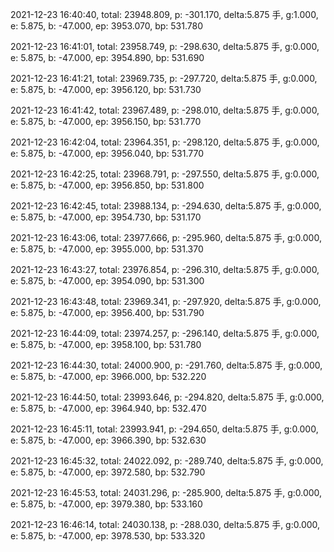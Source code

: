 2021-12-23 16:40:40, total: 23948.809, p: -301.170, delta:5.875 手, g:1.000, e: 5.875, b: -47.000, ep: 3953.070, bp: 531.780

2021-12-23 16:41:01, total: 23958.749, p: -298.630, delta:5.875 手, g:0.000, e: 5.875, b: -47.000, ep: 3954.890, bp: 531.690

2021-12-23 16:41:21, total: 23969.735, p: -297.720, delta:5.875 手, g:0.000, e: 5.875, b: -47.000, ep: 3956.120, bp: 531.730

2021-12-23 16:41:42, total: 23967.489, p: -298.010, delta:5.875 手, g:0.000, e: 5.875, b: -47.000, ep: 3956.150, bp: 531.770

2021-12-23 16:42:04, total: 23964.351, p: -298.120, delta:5.875 手, g:0.000, e: 5.875, b: -47.000, ep: 3956.040, bp: 531.770

2021-12-23 16:42:25, total: 23968.791, p: -297.550, delta:5.875 手, g:0.000, e: 5.875, b: -47.000, ep: 3956.850, bp: 531.800

2021-12-23 16:42:45, total: 23988.134, p: -294.630, delta:5.875 手, g:0.000, e: 5.875, b: -47.000, ep: 3954.730, bp: 531.170

2021-12-23 16:43:06, total: 23977.666, p: -295.960, delta:5.875 手, g:0.000, e: 5.875, b: -47.000, ep: 3955.000, bp: 531.370

2021-12-23 16:43:27, total: 23976.854, p: -296.310, delta:5.875 手, g:0.000, e: 5.875, b: -47.000, ep: 3954.090, bp: 531.300

2021-12-23 16:43:48, total: 23969.341, p: -297.920, delta:5.875 手, g:0.000, e: 5.875, b: -47.000, ep: 3956.400, bp: 531.790

2021-12-23 16:44:09, total: 23974.257, p: -296.140, delta:5.875 手, g:0.000, e: 5.875, b: -47.000, ep: 3958.100, bp: 531.780

2021-12-23 16:44:30, total: 24000.900, p: -291.760, delta:5.875 手, g:0.000, e: 5.875, b: -47.000, ep: 3966.000, bp: 532.220

2021-12-23 16:44:50, total: 23993.646, p: -294.820, delta:5.875 手, g:0.000, e: 5.875, b: -47.000, ep: 3964.940, bp: 532.470

2021-12-23 16:45:11, total: 23993.941, p: -294.650, delta:5.875 手, g:0.000, e: 5.875, b: -47.000, ep: 3966.390, bp: 532.630

2021-12-23 16:45:32, total: 24022.092, p: -289.740, delta:5.875 手, g:0.000, e: 5.875, b: -47.000, ep: 3972.580, bp: 532.790

2021-12-23 16:45:53, total: 24031.296, p: -285.900, delta:5.875 手, g:0.000, e: 5.875, b: -47.000, ep: 3979.380, bp: 533.160

2021-12-23 16:46:14, total: 24030.138, p: -288.030, delta:5.875 手, g:0.000, e: 5.875, b: -47.000, ep: 3978.530, bp: 533.320